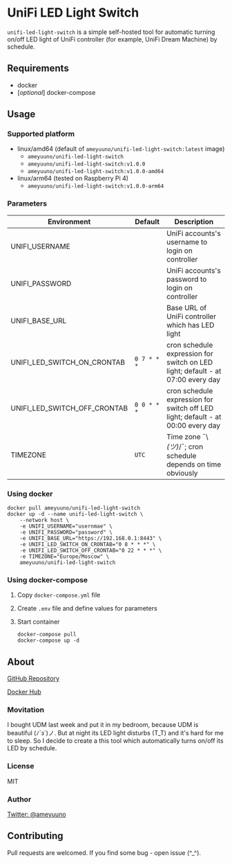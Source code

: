 # UniFi LED Light Switch

`unifi-led-light-switch` is a simple self-hosted tool for automatic turning on/off LED light of UniFi 
controller (for example, UniFi Dream Machine) by schedule.

## Requirements

- docker
- [_optional_] docker-compose

## Usage

### Supported platform

- linux/amd64 (default of `ameyuuno/unifi-led-light-switch:latest` image)
  - `ameyuuno/unifi-led-light-switch`
  - `ameyuuno/unifi-led-light-switch:v1.0.0`
  - `ameyuuno/unifi-led-light-switch:v1.0.0-amd64`
- linux/arm64 (tested on Raspberry Pi 4)
  - `ameyuuno/unifi-led-light-switch:v1.0.0-arm64`

### Parameters

| Environment                  | Default     | Description                                                                     |
|------------------------------|-------------|---------------------------------------------------------------------------------|
| UNIFI_USERNAME               |             | UniFi accounts's username to login on controller                                |
| UNIFI_PASSWORD               |             | UniFi accounts's password to login on controller                                |
| UNIFI_BASE_URL               |             | Base URL of UniFi controller which has LED light                                |
| UNIFI_LED_SWITCH_ON_CRONTAB  | `0 7 * * *` | cron schedule expression for switch on LED light; default - at 07:00 every day  |
| UNIFI_LED_SWITCH_OFF_CRONTAB | `0 0 * * *` | cron schedule expression for switch off LED light; default - at 00:00 every day |
| TIMEZONE                     | `UTC`       | Time zone ¯\\_(ツ)_/¯; cron schedule depends on time obviously                   |

### Using docker

```
docker pull ameyuuno/unifi-led-light-switch
docker up -d --name unifi-led-light-switch \
    --network host \
    -e UNIFI_USERNAME="usernmae" \
    -e UNIFI_PASSWORD="password" \
    -e UNIFI_BASE_URL="https://192.168.0.1:8443" \
    -e UNIFI_LED_SWITCH_ON_CRONTAB="0 8 * * *" \
    -e UNIFI_LED_SWITCH_OFF_CRONTAB="0 22 * * *" \
    -e TIMEZONE="Europe/Moscow" \
    ameyuuno/unifi-led-light-switch
```

### Using docker-compose

1. Copy `docker-compose.yml` file
2. Create `.env` file and define values for parameters
3. Start container

    ```
    docker-compose pull
    docker-compose up -d
    ```

## About

[GitHub Repository](https://github.com/ameyuuno/docker-unifi-led-light-switch)

[Docker Hub](https://hub.docker.com/r/ameyuuno/unifi-led-light-switch)

### Movitation

I bought UDM last week and put it in my bedroom, because UDM is beautiful (ﾉ´з`)ノ. But at night its LED light disturbs 
(T_T) and it's hard for me to sleep. So I decide to create a this tool which automatically turns on/off its LED by 
schedule.

### License

MIT

### Author

[Twitter: @ameyuuno](https://twitter.com/ameyuuno)

## Contributing

Pull requests are welcomed. If you find some bug - open issue (^_^).
